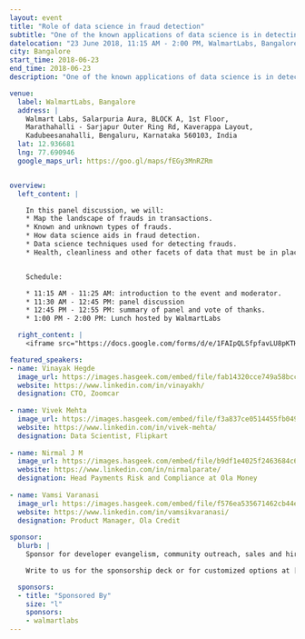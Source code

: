 ```yaml
---
layout: event
title: "Role of data science in fraud detection"
subtitle: "One of the known applications of data science is in detecting frauds. How does this work in practice?"
datelocation: "23 June 2018, 11:15 AM - 2:00 PM, WalmartLabs, Bangalore"
city: Bangalore
start_time: 2018-06-23
end_time: 2018-06-23
description: "One of the known applications of data science is in detecting frauds. How does this work in practice? "

venue:
  label: WalmartLabs, Bangalore
  address: |
    Walmart Labs, Salarpuria Aura, BLOCK A, 1st Floor, 
    Marathahalli - Sarjapur Outer Ring Rd, Kaverappa Layout,
    Kadubeesanahalli, Bengaluru, Karnataka 560103, India
  lat: 12.936681
  lng: 77.690946
  google_maps_url: https://goo.gl/maps/fEGy3MnRZRm


overview:
  left_content: |

    In this panel discussion, we will:
    * Map the landscape of frauds in transactions. 
    * Known and unknown types of frauds. 
    * How data science aids in fraud detection.
    * Data science techniques used for detecting frauds. 
    * Health, cleanliness and other facets of data that must be in place for carrying leveraging data science for fraud detection.


    Schedule:

    * 11:15 AM - 11:25 AM: introduction to the event and moderator.
    * 11:30 AM - 12:45 PM: panel discussion
    * 12:45 PM - 12:55 PM: summary of panel and vote of thanks. 
    * 1:00 PM - 2:00 PM: Lunch hosted by WalmartLabs

  right_content: |
    <iframe src="https://docs.google.com/forms/d/e/1FAIpQLSfpfavLU8pKTHQ1fyP7YXixHkP9WOtlPBjWdXtjRlmGpihAJw/viewform?embedded=true" frameborder="0" marginheight="0" marginwidth="0" style="width:100%; height:45rem;">Loading...</iframe>

featured_speakers:
- name: Vinayak Hegde
  image_url: https://images.hasgeek.com/embed/file/fab14320cce749a58bcc911c40e33b44
  website: https://www.linkedin.com/in/vinayakh/
  designation: CTO, Zoomcar
    
- name: Vivek Mehta
  image_url: https://images.hasgeek.com/embed/file/f3a837ce0514455fb0498d8063f7a067
  website: https://www.linkedin.com/in/vivek-mehta/
  designation: Data Scientist, Flipkart
    
- name: Nirmal J M
  image_url: https://images.hasgeek.com/embed/file/b9df1e4025f2463684c607bf34dde414
  website: https://www.linkedin.com/in/nirmalparate/
  designation: Head Payments Risk and Compliance at Ola Money
    
- name: Vamsi Varanasi
  image_url: https://images.hasgeek.com/embed/file/f576ea535671462cb44e095ea64484cd
  website: https://www.linkedin.com/in/vamsikvaranasi/
  designation: Product Manager, Ola Credit
    
sponsor:
  blurb: |
    Sponsor for developer evangelism, community outreach, sales and hiring.

    Write to us for the sponsorship deck or for customized options at [info@hasgeek.com](mailto:info@hasgeek.com) 

  sponsors:
  - title: "Sponsored By"
    size: "l"
    sponsors:
    - walmartlabs
---
```

